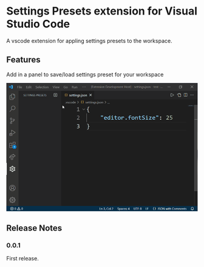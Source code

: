 # Settings Presets extension for Visual Studio Code

A vscode extension for appling settings presets to the workspace.

## Features

Add in a panel to save/load settings preset for your workspace

![preview](media/preview.gif)

## Release Notes

### 0.0.1

First release.

